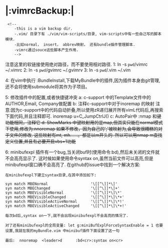 # |:vimrcBackup:|
     <!--
        -this is a vim backup dir.
        -.vim/ 目录下有 ./vim/vim-scripts/目录, vim-scripts中有一些自己写的脚本模块.
        -比如normal， insert， abbrev映射， 还有bundle插件管理脚本.
        -vimrc通过souce这些脚本产生作用.
        -->

注意这里的软链接使用绝对路径，而不要使用相对路径.
1: ln  -s  `pwd`/vimrc   ~/.vimrc
2: ln  -s  `pwd`/gvimrc  ~/.gvimrv
3: ln  -s  `pwd`/.vim    ~/.vim

4: 在vim中执行 :BundleInstall,下载MyBundle中的插件,因为插件本身由git管理,还不会将使用submodule将其作为子项目。

5: 修改插件中的配置,或者快捷键冲突
    a: c-support 中的Template文件中的AUTHOR,Email, Company做配置
    b: 注释c-support中对于inoremap <C-j> 的映射
       注意:因为c-support中的代码自动折叠,所以使用zR递归展开所有vimL代码后,再搜索下面代码,并且注释即可.
       inoremap  <buffer>  <silent>  <C-j>  <C-G>u<C-R>=C_JumpCtrlJ()<CR>
    c: AutoPair中 :nmap  <c-h> 和<del>键功能相同，注释它
    d: ShowMarks 中键映射用的是map,但其实只能在normal模式下使用,修改为:nnoremap
       如果不修改，因为自己的';'被映射为<nop>,会导致很糟糕的对于文件的修改.
           这些映射有<leader>mt, <leader>mh......。都是以<leader>m开头的. 所以可以用nmap <leader>m查找定义位置,并且有必要开启vbs=1功能

6: minibufexpl 插件有一个bug,当关闭buf时(使用命令:bd),然后未关闭的文件就不会高亮显示了.
    这时候如果使用命令syntax on,虽然当前文件可以高亮,但是minibufexpl窗口确不会高亮了.
    在github的issue中找到一个解决方案:

    在minibufexpl下建立syntax目录,在其中添加如下:

    syn match MBENormal                   '\[[^\]]*\]'
    syn match MBEChanged                  '\[[^\]]*\]+'
    syn match MBEVisibleNormal            '\[[^\]]*\]\*'
    syn match MBEVisibleChanged           '\[[^\]]*\]\*+'
    syn match MBEVisibleActiveNormal      '\[[^\]]*\]\*!'
    syn match MBEVisibleActiveChanged     '\[[^\]]*\]\*+!'

    每次bd后,syntax on一下,就不会出现minibufexpl不会高亮的情况了.

    对了还有minibufexpl的全局变量: let g:miniBufExplForceSyntaxEnable = 1 也要设置,我就在我的myBundle.vim 中minibuf插件下面设置了这一句

    最后:  nnoremap  <leader>d      :bd<cr>:syntax on<cr>

